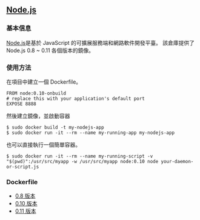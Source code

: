 ## [Node.js](https://registry.hub.docker.com/_/node/)

### 基本信息
[Node.js](https://en.wikipedia.org/wiki/Node.js)是基於 JavaScript 的可擴展服務端和網路軟件開發平臺。
該倉庫提供了 Node.js 0.8 ~ 0.11 各個版本的鏡像。

### 使用方法
在項目中建立一個 Dockerfile。
```
FROM node:0.10-onbuild
# replace this with your application's default port
EXPOSE 8888
```
然後建立鏡像，並啟動容器
```
$ sudo docker build -t my-nodejs-app
$ sudo docker run -it --rm --name my-running-app my-nodejs-app
```

也可以直接執行一個簡單容器。
```
$ sudo docker run -it --rm --name my-running-script -v "$(pwd)":/usr/src/myapp -w /usr/src/myapp node:0.10 node your-daemon-or-script.js
```

### Dockerfile
* [0.8 版本](https://github.com/docker-library/node/blob/d017d679e92e84a810c580cdb29fcdbba23c2bb9/0.8/Dockerfile)
* [0.10 版本](https://github.com/docker-library/node/blob/913a225f2fda34d6a811fac1466e4f09f075fcf6/0.10/Dockerfile)
* [0.11 版本](https://github.com/docker-library/node/blob/d017d679e92e84a810c580cdb29fcdbba23c2bb9/0.11/Dockerfile)
